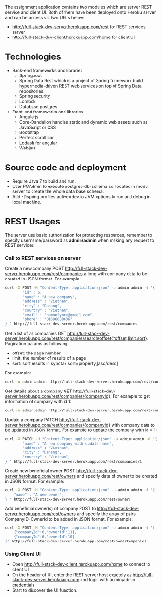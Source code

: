 The assignment application contains two modules which are server REST service and client UI. Both of them have been deployed onto Heroku server and can be access via two URLs below:
  - http://full-stack-dev-server.herokuapp.com/rest for REST services server
  - http://full-stack-dev-client.herokuapp.com/home for client UI

# Technologies
  - Back-end frameworks and libraries
     + Springboot
     + Spring Data Rest which is a project of Spring framework build hypermedia-driven REST web services on top of Spring Data repositories.
     + Spring security
     + Lombok
     + Database postgres
  - Front-end frameworks and libraries
     + Angularjs
     + Core-Dandelion handles static and dynamic web assets such as JavaScript or CSS 
     + Bootstrap
     + Perfect scroll bar
     + Lodash for angular
     + Webjars
      
# Source code and deployment
  - Require Java 7 to build and run.
  - User PGAdmin to execute postgres-db-schema.sql located in modul server to create the whole data base schema.
  - Add -Dspring.profiles.active=dev to JVM options to run and debug in local machine.

# REST Usages
The server use basic authorization for protecting resources, remember to specify username/password as **admin/admin** when making any request to REST services

### Call to REST services on server
Create a new company POST http://full-stack-dev-server.herokuapp.com/rest/companies a long with company data to be created in JSON format. For example:
```sh
curl -X POST -H "Content-Type: application/json" -u admin:admin -d '{ 						
		"id" : 6, 						
		"name" : "A new company", 		
		"address" : "Vietnam", 			
		"city" : "Danang", 				
		"country" : "Vietnam",			
		"email" : "namonlyone@gmail.com", 
		"phone" : "01686088636"
} ' http://full-stack-dev-server.herokuapp.com/rest/companies
```
Get a list of all companies GET http://full-stack-dev-server.herokuapp.com/rest/companies/search/offset{?offset,limit,sort}. Pagination params as following:
  - offset: the page number
  - limit: the number of results of a page
  - sort: sort results in synctax sort=property,[asc/desc]
   
For example:
```sh
curl -u admin:admin http://full-stack-dev-server.herokuapp.com/rest/companies/search/offset?offset=0&limit=10&sort=name,asc
```

Get details about a company GET http://full-stack-dev-server.herokuapp.com/rest/companies/{companyId}. For example to get information of company with id 1:
```sh
curl -u admin:admin http://full-stack-dev-server.herokuapp.com/rest/companies/1
```

Update a company PATCH http://full-stack-dev-server.herokuapp.com/rest/companies/{companyId} with company data to be updated in JSON format. For example to update the company with id = 1:
```sh
curl -X PATCH -H "Content-Type: application/json" -u admin:admin -d '{
        "name" : "A new company with update name",
		"address" : "Vietnam", 			
		"city" : "Danang", 				
		"country" : "Vietnam",			
} ' http://full-stack-dev-server.herokuapp.com/rest/companies/1
```

Create new beneficial owner POST http://full-stack-dev-server.herokuapp.com/rest/owners and specify data of owner to be created in JSON format. For example:
```sh
curl -X POST -H "Content-Type: application/json" -u admin:admin -d '{
    "name" : "A new owner",
} ' http://full-stack-dev-server.herokuapp.com/rest/owners
```

Add beneficial owner(s) of company POST to http://full-stack-dev-server.herokuapp.com/rest/owners and specify the array of pairs CompanyID-OwnerId to be added in JSON format. For example:
```sh
curl -X POST -H "Content-Type: application/json" -u admin:admin -d '[
    {"companyId":6,"ownerId":11},
    {"companyId":6,"ownerId":10}
]' http://full-stack-dev-server.herokuapp.com/rest/ownerCompanies
```

### Using Client UI
  - Open http://full-stack-dev-client.herokuapp.com/home to connect to client UI
  - On the header of UI, enter the REST server host exactely as http://full-stack-dev-server.herokuapp.com and login with admin\admin credentials
  - Start to discover the UI function.